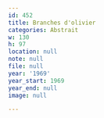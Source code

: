 ```yaml
---
id: 452
title: Branches d'olivier
categories: Abstrait
w: 130
h: 97
location: null
note: null
file: null
year: '1969'
year_start: 1969
year_end: null
image: null

---
```

